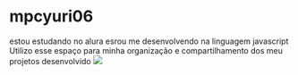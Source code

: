 # mpcyuri06
estou estudando no alura
esrou me desenvolvendo na linguagem javascript
Utilizo esse espaço para minha organização e compartilhamento dos meu projetos desenvolvido 
![](https://media1.tenor.com/m/_Wq0-JLOipUAAAAC/death-threat-death-threats.gif)
